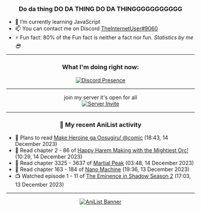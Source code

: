 <div align="center">

### Do da thing DO DA THING DO DA THINGGGGGGGGGGG
</div>

- 🌱 I’m currently learning JavaScript
- 📫 You can contact me on Discord [TheInternetUser#9060](https://discord.com/users/534117072796385300)
- ⚡ Fun fact: 80% of the Fun fact is neither a fact nor fun. _Statistics by me 😎_
<hr>

<div align="center">

### What I'm doing right now:
[![Discord Presence](https://lanyard.cnrad.dev/api/534117072796385300)](https://discord.com/users/534117072796385300)
<hr>

join my server it's open for all <br>
[![Server Invite](https://invidget.switchblade.xyz/bfYgVHxrSs)](https://discord.gg/bfYgVHxrSs)

<hr>
  
### 🌸 My recent AniList activity

</div>

<!-- ANILIST_ACTIVITY:start -->

-   📖 Plans to read [Make Heroine ga Oosugiru! @comic](https://anilist.co/manga/147664) (18:43, 14 December 2023)
-   📖 Read chapter 2 - 86 of [Happy Harem Making with the Mightiest Orc!](https://anilist.co/manga/116809) (10:29, 14 December 2023)
-   📖 Read chapter 3325 - 3637 of [Martial Peak](https://anilist.co/manga/104494) (03:48, 14 December 2023)
-   📖 Read chapter 163 - 184 of [Nano Machine](https://anilist.co/manga/120980) (19:36, 13 December 2023)
-   📺 Watched episode 1 - 11 of [The Eminence in Shadow Season 2](https://anilist.co/anime/161964) (17:03, 13 December 2023)

<!-- ANILIST_ACTIVITY:end -->
<hr>

<div align="center">

[![AniList Banner](https://img.anili.st/User/929966)](https://anilist.co/user/TheInternetUser)

<!-- ![Profile views](https://gpvc.arturio.dev/TheInternetUse7) Since 2023-01-09 -->
<br>


</div>

